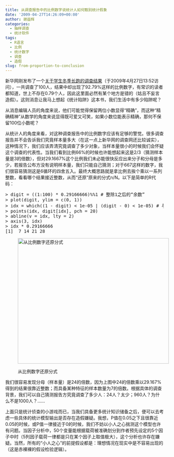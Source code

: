 ```yaml
---
title: 从调查报告中的比例数字说统计人如何甄别统计假象
date: '2009-04-27T14:26:09+00:00'
author: 谢益辉
categories:
  - 抽样调查
  - 统计软件
tags:
  - R语言
  - 比例
  - 统计数字
  - 调查
  - 造假
slug: from-proportion-to-conclusion
---
```


新华网刚发布了一个<a title="http://news.xinhuanet.com/society/2009-04/22/content_11230487.htm" href="http://news.xinhuanet.com/society/2009-04/22/content_11230487.htm" target="_blank">关于学生冬季长跑的调查结果</a>（于2009年4月27日13:52访问），一共调查了100人，结果中却出现了92.79%这样的比例数字，有常识的读者都知道，世上不存在0.79个人，因此这里面必然有某个地方是错的（姑且不妄言造假）。这则消息让我马上想起《统计陷阱》这本书，我们生活中有多少陷阱呢？

从消息编辑人员的角度来说，他们可能觉得保留两位小数显得“精确”，而这种“精确精神”从数学的角度来说显得既可爱又可笑，如果小数位能表示精确，那何不保留100位小数呢？

从统计人的角度来看，对这种调查报告中的比例数字应该有足够的警觉。很多调查报告并不会告诉我们究竟样本量多大（在这一点上新华网的调查网还比较诚实），这种情况下，我们应该弄清究竟调查了多少对象，当样本量很小的时候我们会怀疑这个调查的代表性。当我们看到比例66%的时候也许能想起来这是2/3（猜测样本量是3的倍数），但对29.1667%这个比例我们未必能很快反应出来分子和分母是多少，若报告公布方没有说明样本量，我们只能自己猜测；对于667这样的数字，我们很容易猜测这是6循环的四舍五入。最终大概思路就是拿比例去挨个乘以一系列整数，看看哪个结果接近整数，从而“还原”原来的分式n/N。以下是简单的R代码：

<pre class="brush: r">&gt; digit = ((1:100) * 0.29166666)%%1 # 整除1之后的“余数”
&gt; plot(digit, ylim = c(0, 1))
&gt; idx = which((1 - digit) &lt; 1e-05 | (digit - 0) &lt; 1e-05) # 与0或1很靠近时
&gt; points(idx, digit[idx], pch = 20)
&gt; abline(v = idx, lty = 2)
&gt; axis(3, idx)
&gt; idx * 0.29166666
[1]  7 14 21 28</pre><figure id="attachment_1082" style="width: 480px" class="wp-caption aligncenter">

[<img class="size-full wp-image-1082" title="从比例数字还原分式" src="http://cos.name/wp-content/uploads/2009/04/digit-detection.png" alt="从比例数字还原分式" width="480" height="400" srcset="http://cos.name/wp-content/uploads/2009/04/digit-detection.png 480w, http://cos.name/wp-content/uploads/2009/04/digit-detection-300x250.png 300w" sizes="(max-width: 480px) 100vw, 480px" />](http://cos.name/wp-content/uploads/2009/04/digit-detection.png)<figcaption class="wp-caption-text">从比例数字还原分式</figcaption></figure> 

我们很容易发现分母（样本量）是24的倍数，因为上图中24的倍数乘以29.167%得到的结果很靠近整数；而具备某种特征的样本数量为7的倍数。根据具体的调查背景，我们可以自己猜测报告方究竟调查了多少人：24人？太少；960人？为什么不是1000人？……

上面只是统计侦查的小游戏而已，当我们具备更多统计知识储备之后，便可以去考虑一些具体的统计模型输出是否存在造假嫌疑。我想，P值在0.05之下且很靠近0.05的时候，或P值一律接近于0的时候，我们不妨以小人之心揣测这个模型也许有问题。当因子分析中，50个变量能根据载荷被准确划分到作者预先设定的5个因子中时（5列因子载荷一律都是只在某个因子上取值极大），这个分析也许存在嫌疑。当然，所有的“小人之心”的前提假设都是：理想情况在现实中是不容易出现的（这是赤裸裸的假设检验逻辑）。
